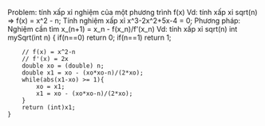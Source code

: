 Problem: tính xấp xỉ nghiệm của một phương trình f(x)
Vd: tính xấp xỉ sqrt(n) => f(x) = x^2 - n;
    Tính nghiệm xấp xỉ x^3-2x^2+5x-4 = 0;
Phương pháp:
    Nghiệm cần tìm x_(n+1) = x_n - f(x_n)/f'(x_n)
Vd: tính xấp xỉ sqrt(n)
int mySqrt(int n) {
        if(n==0) return 0;
        if(n==1) return 1;
        
        // f(x) = x^2-n
        // f'(x) = 2x
        double xo = (double) n;
        double x1 = xo - (xo*xo-n)/(2*xo);
        while(abs(x1-xo) >= 1){
            xo = x1;
            x1 = xo - (xo*xo-n)/(2*xo);
        }
        return (int)x1;
    }
